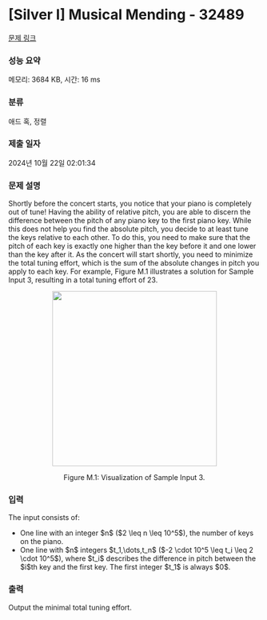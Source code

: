 # [Silver I] Musical Mending - 32489 

[문제 링크](https://www.acmicpc.net/problem/32489) 

### 성능 요약

메모리: 3684 KB, 시간: 16 ms

### 분류

애드 혹, 정렬

### 제출 일자

2024년 10월 22일 02:01:34

### 문제 설명

<p>Shortly before the concert starts, you notice that your piano is completely out of tune! Having the ability of relative pitch, you are able to discern the difference between the pitch of any piano key to the first piano key. While this does not help you find the absolute pitch, you decide to at least tune the keys relative to each other. To do this, you need to make sure that the pitch of each key is exactly one higher than the key before it and one lower than the key after it. As the concert will start shortly, you need to minimize the total tuning effort, which is the sum of the absolute changes in pitch you apply to each key. For example, Figure M.1 illustrates a solution for Sample Input 3, resulting in a total tuning effort of 23.</p>

<p style="text-align: center;"><img alt="" src="https://upload.acmicpc.net/75449e73-2e0f-406c-bb52-c9ee29003163/-/preview/" style="width: 329px; height: 350px;"></p>

<p style="text-align: center;">Figure M.1: Visualization of Sample Input 3.</p>

### 입력 

 <p>The input consists of:</p>

<ul>
	<li>One line with an integer $n$ ($2 \leq n \leq 10^5$), the number of keys on the piano. </li>
	<li>One line with $n$ integers $t_1,\dots,t_n$ ($-2 \cdot 10^5 \leq t_i \leq 2 \cdot 10^5$), where $t_i$ describes the difference in pitch between the $i$th key and the first key. The first integer $t_1$ is always $0$.</li>
</ul>

### 출력 

 <p>Output the minimal total tuning effort.</p>

